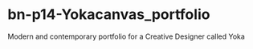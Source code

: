 # bn-p14-Yokacanvas_portfolio
Modern and contemporary portfolio for a Creative Designer called Yoka
